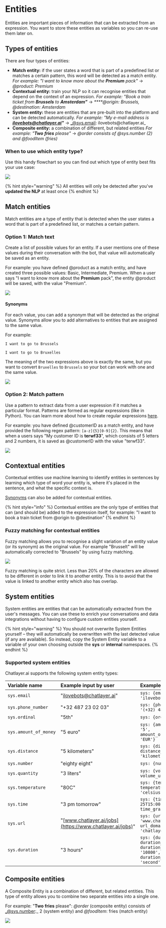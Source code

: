 # Entities

Entities are important pieces of information that can be extracted from an expression. You want to store these entities as variables so you can re-use them later on.

## Types of entities

There are four types of entities:

* **Match entity:** if the user states a word that is part of a predefined list or matches a certain pattern, this word will be detected as a match entity. _For example: "I want to know more about the **Premium** pack"_ → _@product: Premium_ 
* **Contextual entity:** train your NLP so it can recognise entities that depend on the context of an expression. _For example: "Book a train ticket from **Brussels** to **Amsterdam"**_ → _****@origin: Brussels, @destination: Amsterdam_ 
* **System entity:** these are entities that are pre-built into the platform and can be detected automatically. _For example: "My e-mail address is **ilovebots@chatlayer.ai"**_ → _@sys.email: ilovebots@chatlayer.ai_ 
* **Composite entity:** a combination of different, but related entities _For example: "**Two** **fries** please"_ → _@order consists of @sys.number \(2\) and @foodItem \(fries\)_

### When to use which entity type?

Use this handy flowchart so you can find out which type of entity best fits your use case:

![](../../.gitbook/assets/untitled-document.png)

{% hint style="warning" %}
All entities will only be detected after you've **updated the NLP** at least once
{% endhint %}

## Match entities

Match entities are a type of entity that is detected when the user states a word that is part of a predefined list, or matches a certain pattern.

### Option 1: Match text

Create a list of possible values for an entity. If a user mentions one of these values during their conversation with the bot, that value will automatically be saved as an entity.

For example: you have defined @product as a match entity, and have created three possible values: Basic, Intermediate, Premium. When a user says "I want to know more about the **Premium** pack", the entity @product will be saved, with the value "Premium".

![](../../.gitbook/assets/image%20%28354%29.png)

#### Synonyms

For each value, you can add a synonym that will be detected as the original value. Synonyms allow you to add alternatives to entities that are assigned to the same value. 

For example:

`I want to go to Brussels`

`I want to go to Bruxelles`

The meaning of the two expressions above is exactly the same, but you want to convert `Bruxelles` to `Brussels` so your bot can work with one and the same value.

![](../../.gitbook/assets/image%20%28348%29.png)

### Option 2: Match pattern

Use a pattern to extract data from a user expression if it matches a particular format. Patterns are formed as regular expressions \(like in Python\). You can learn more about how to create regular expressions [here](https://regex101.com/).

For example: you have defined @customerID as a match entity, and have provided the following regex pattern: `[a-z]{5}[0-9]{2}`. This means that when a users says "My customer ID is **terwf33**", which consists of 5 letters and 2 numbers, it is saved as @customerID with the value "terwf33".

![](../../.gitbook/assets/image%20%28356%29.png)

## Contextual entities

Contextual entities use machine learning to identify entities in sentences by learning which type of word your entity is, where it's placed in the sentence, and what the specific context is.

[Synonyms](synonym-entities.md#synonyms) can also be added for contextual entities.

{% hint style="info" %}
Contextual entities are the only type of entities that can \(and should be\) added to the expression itself, for example: "I want to book a train ticket from @origin to @destination"
{% endhint %}

### Fuzzy matching for contextual entities

Fuzzy matching allows you to recognise a slight variation of an entity value \(or its synonym\) as the original value. For example "Brusselt" will be automatically corrected to "Brussels" by using fuzzy matching.

![](../../.gitbook/assets/image%20%28355%29.png)

Fuzzy matching is quite strict. Less than 20% of the characters are allowed to be different in order to link it to another entity. This is to avoid that the value is linked to another entity which also has overlap. 

## System entities

System entities are entities that can be automatically extracted from the user's messages. You can use these to enrich your conversations and data integrations without having to configure custom entities yourself.

{% hint style="warning" %}
You should not overwrite System Entities yourself – they will automatically be overwritten with the last detected value \(if any are available\). So instead, copy the System Entity variable to a variable of your own choosing outside the **sys** or **internal** namespaces.
{% endhint %}

### Supported system entities

Chatlayer.ai supports the following system entity types:

| Variable name | Example input by user | Example result in session |
| :--- | :--- | :--- |
| `sys.email` | "ilovebots@chatlayer.ai" | `sys: {email: 'ilovebots@chatlayer.ai'}` |
| `sys.phone_number` | "+32 487 23 02 03" | `sys: {phone_number: '(+32) 487230203'}` |
| `sys.ordinal` | "5th" | `sys: {ordinal: '5'}` |
| `sys.amount_of_money` | "5 euro" | `sys: {amount_of money: '5', amount_of_money_currency: 'EUR'}` |
| `sys.distance` | "5 kilometers" | `sys: {distance: '5', distance_unit: 'kilometre'}` |
| `sys.number` | "eighty eight" | `sys: {number: '88'}` |
| `sys.quantity` | "3 liters" | `sys: {volume: '3', volume_unit: 'litre'}` |
| `sys.temperature` | "80C" | `sys: {temperature '80', temperature_unit: 'celsius'` |
| `sys.time` | "3 pm tomorrow" | `sys: {time: '2020-12-25T15:00:00.000+00:00', time_grain: 'hour'}` |
| `sys.url` | "[www.chatlayer.ai/jobs](https://www.chatlayer.ai/jobs)" | `sys: {url: 'www.chatlayer.ai/jobs', url_domain: 'chatlayer.ai'}` |
| `sys.duration` | "3 hours" | `sys: {duration: '3', duration_unit: 'hour', duration_normalized: '10800', duration_normalized_unit: 'second'}` |

## Composite entities

A Composite Entity is a combination of different, but related entities. This type of entity allows you to combine two separate entities into a single one.

For example: "**Two** **fries** please": _@order_ \(composite entity\) consists of _@sys.number:_ 2 \(system entity\) and _@foodItem_: fries \(match entity\)

![](../../.gitbook/assets/image%20%28357%29.png)

